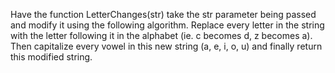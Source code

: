 Have the function LetterChanges(str) take the str parameter being passed
and modify it using the following algorithm. Replace every letter in the
string with the letter following it in the alphabet (ie. c becomes d, z becomes a).
Then capitalize every vowel in this new string (a, e, i, o, u) and
finally return this modified string.
